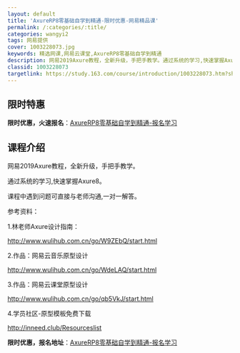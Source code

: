 ```yaml
---
layout: default
title: 'AxureRP8零基础自学到精通-限时优惠-网易精品课'
permalink: /:categories/:title/
categories: wangyi2
tags: 网易提供
cover: 1003228073.jpg
keywords: 精选网课,网易云课堂,AxureRP8零基础自学到精通
description: 网易2019Axure教程，全新升级，手把手教学。通过系统的学习,快速掌握Axure8。课程中遇到问题可直接与老师沟通,
classid: 1003228073
targetlink: https://study.163.com/course/introduction/1003228073.htm?share=1&shareId=1025206652&utm_campaign=share&utm_medium=iphoneShare&utm_source=&utm_u=1025206652
---
```


## 限时特惠

**限时优惠，火速报名**：[AxureRP8零基础自学到精通-报名学习](https://study.163.com/course/introduction/1003228073.htm?share=1&shareId=1025206652&utm_campaign=share&utm_medium=iphoneShare&utm_source=&utm_u=1025206652)

## 课程介绍

网易2019Axure教程，全新升级，手把手教学。

通过系统的学习,快速掌握Axure8。

课程中遇到问题可直接与老师沟通,一对一解答。

参考资料：

1.林老师Axure设计指南：

http://www.wulihub.com.cn/go/W9ZEbQ/start.html

2.作品：网易云音乐原型设计

http://www.wulihub.com.cn/go/WdeLAQ/start.html

3.作品：网易云课堂原型设计

http://www.wulihub.com.cn/go/qb5VkJ/start.html

4.学员社区-原型模板免费下载

http://inneed.club/Resourceslist

**限时优惠，报名地址**：[AxureRP8零基础自学到精通-报名学习](https://study.163.com/course/introduction/1003228073.htm?share=1&shareId=1025206652&utm_campaign=share&utm_medium=iphoneShare&utm_source=&utm_u=1025206652)

